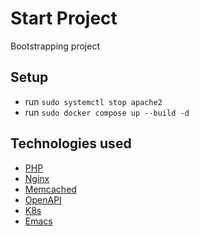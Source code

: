 # Start Project

Bootstrapping project

## Setup

- run `sudo systemctl stop apache2`
- run `sudo docker compose up --build -d`

## Technologies used

- [PHP](https://www.php.net/)
- [Nginx](https://nginx.org/en/)
- [Memcached](https://memcached.org/)
- [OpenAPI](https://www.openapis.org/)
- [K8s](https://kubernetes.io/)
- [Emacs](https://www.gnu.org/software/emacs/)
